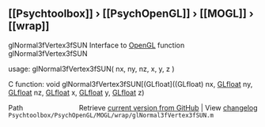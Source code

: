 ## [[Psychtoolbox]] &#8250; [[PsychOpenGL]] &#8250; [[MOGL]] &#8250; [[wrap]]

glNormal3fVertex3fSUN  Interface to [OpenGL](OpenGL) function glNormal3fVertex3fSUN  
  
usage:  glNormal3fVertex3fSUN( nx, ny, nz, x, y, z )  
  
C function:  void glNormal3fVertex3fSUN[(GLfloat]((GLfloat) nx, [GLfloat](GLfloat) ny, [GLfloat](GLfloat) nz, [GLfloat](GLfloat) x, [GLfloat](GLfloat) y, [GLfloat](GLfloat) z)  




<div class="code_header" style="text-align:right;">
  <span style="float:left;">Path&nbsp;&nbsp;</span> <span class="counter">Retrieve <a href=
  "https://raw.github.com/Psychtoolbox-3/Psychtoolbox-3/beta/Psychtoolbox/PsychOpenGL/MOGL/wrap/glNormal3fVertex3fSUN.m">current version from GitHub</a> | View <a href=
  "https://github.com/Psychtoolbox-3/Psychtoolbox-3/commits/beta/Psychtoolbox/PsychOpenGL/MOGL/wrap/glNormal3fVertex3fSUN.m">changelog</a></span>
</div>
<div class="code">
  <code>Psychtoolbox/PsychOpenGL/MOGL/wrap/glNormal3fVertex3fSUN.m</code>
</div>

